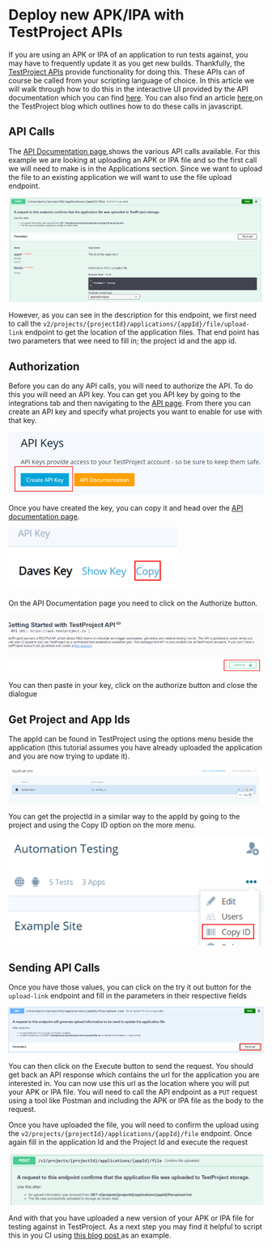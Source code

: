 # Deploy new APK/IPA with TestProject APIs

If you are using an APK or IPA of an application to run tests against, you may have to frequently update it as you get new builds. Thankfully, the [TestProject APIs](https://api.testproject.io/docs/v2/) provide functionality for doing this. These APIs can of course be called from your scripting language of choice. In this article we will walk through how to do this in the interactive UI provided by the API documentation which you can find [here](https://api.testproject.io/docs/v2/). You can also find an article [here ](https://blog.testproject.io/2019/08/27/test-automation-ci-testproject-api/)on the TestProject blog which outlines how to do these calls in javascript.

## API Calls

The [API Documentation page](https://api.testproject.io/docs/v2/),shows the various API calls available. For this example we are looking at uploading an APK or IPA file and so the first call we will need to make is in the Applications section. Since we want to upload the file to an existing application we will want to use the file upload endpoint.

![File upload endpoint](../.gitbook/assets/image%20%28176%29.png)

However, as you can see in the description for this endpoint, we first need to call the  `v2/projects/{projectId}/applications/{appId}/file/upload-link` endpoint to get the location of the application files.  That end point has two parameters that wee need to fill in; the project id and the app id.

## Authorization

Before you can do any API calls, you will need to authorize the API. To do this you will need an API key. You can get you API key by going to the integrations tab and then navigating to the [API page](https://app.testproject.io/#/integrations/api). From there you can create an API key and specify what projects you want to enable for use with that key.

![Create an API Key](../.gitbook/assets/image%20%28163%29.png)

Once you have created the key, you can copy it and head over the [API documentation page](https://api.testproject.io/docs/v2/).

![Copy API Key](../.gitbook/assets/image%20%28164%29.png)

On the API Documentation page you need to click on the Authorize button.

![Authorize API Calls](../.gitbook/assets/image%20%2828%29.png)

You can then paste in your key, click on the authorize button and close the dialogue

## Get Project and App Ids

The appId can be found in TestProject using the options menu beside the application \(this tutorial assumes you have already uploaded the application and you are now trying to update it\).

![Get Application Id](../.gitbook/assets/image%20%2871%29.png)

You can get the projectId in a similar way to the appId by going to the project and using the Copy ID option on the more menu.

![ProjectId](../.gitbook/assets/image%20%28127%29.png)

## Sending API Calls

Once you have those values, you can click on the try it out button for the `upload-link` endpoint and fill in the parameters in their respective fields

![Fill in parameters](../.gitbook/assets/image%20%28171%29%20%281%29.png)

You can then click on the Execute button to send the request. You should get back an API response which contains the url for the application you are interested in. You can now use this url as the location where you will put your APK or IPA file. You will need to call the API endpoint as a `PUT` request using a tool like Postman and including the APK or IPA file as the body to the request.

Once you have uploaded the file, you will need to confirm the upload using the  `v2/projects/{projectId}/applications/{appId}/file` endpoint.  Once again fill in the application Id and the Project Id and execute the request

![Confirm the upload](../.gitbook/assets/image%20%28167%29.png)

And with that you have uploaded a new version of your APK or IPA file for testing against in TestProject. As a next step you may find it helpful to script this in you CI using [this blog post ](https://blog.testproject.io/2019/08/27/test-automation-ci-testproject-api/)as an example.



